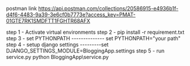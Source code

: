 

postman link https://api.postman.com/collections/20586915-e4936b1f-d4f6-4483-9a39-3e6cf0b7773e?access_key=PMAT-01GTE7RK1SMDFTT1FGHTR68AFX

step 1 - Activate virtual environments step 
2 - pip install -r requirement.txt step 
3 - set PYTHONPATH -------------- set PYTHONPATH="your path" step 
4 - setup django settings ---------set DJANGO_SETTINGS_MODULE=BloggingApp.settings
step 5 - run service.py python BloggingApp\service.py
